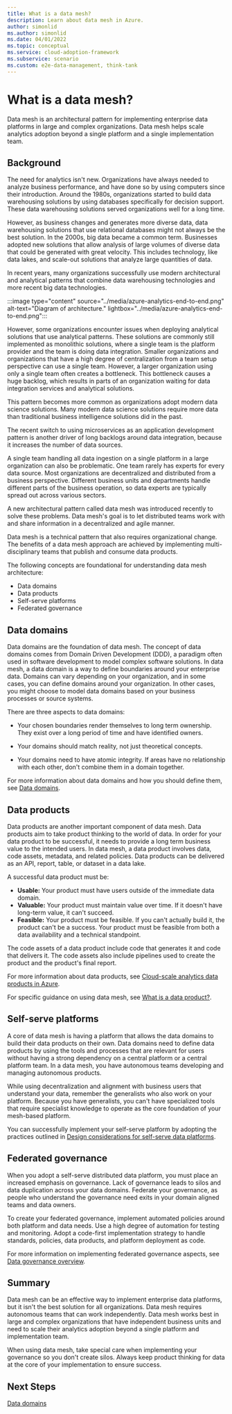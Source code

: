```yaml
---
title: What is a data mesh?
description: Learn about data mesh in Azure.
author: simonlid
ms.author: simonlid
ms.date: 04/01/2022
ms.topic: conceptual
ms.service: cloud-adoption-framework
ms.subservice: scenario
ms.custom: e2e-data-management, think-tank
---
```


# What is a data mesh?

Data mesh is an architectural pattern for implementing enterprise data platforms in large and complex organizations. Data mesh helps scale analytics adoption beyond a single platform and a single implementation team.

## Background

The need for analytics isn't new. Organizations have always needed to analyze business performance, and have done so by using computers since their introduction. Around the 1980s, organizations started to build data warehousing solutions by using databases specifically for decision support. These data warehousing solutions served organizations well for a long time.

However, as business changes and generates more diverse data, data warehousing solutions that use relational databases might not always be the best solution. In the 2000s, big data became a common term. Businesses adopted new solutions that allow analysis of large volumes of diverse data that could be generated with great velocity. This includes technology, like data lakes, and scale-out solutions that analyze large quantities of data.

In recent years, many organizations successfully use modern architectural and analytical patterns that combine data warehousing technologies and more recent big data technologies.

:::image type="content" source="../media/azure-analytics-end-to-end.png" alt-text="Diagram of architecture." lightbox="../media/azure-analytics-end-to-end.png":::

However, some organizations encounter issues when deploying analytical solutions that use analytical patterns. These solutions are commonly still implemented as monolithic solutions, where a single team is the platform provider and the team is doing data integration. Smaller organizations and organizations that have a high degree of centralization from a team setup perspective can use a single team. However, a larger organization using only a single team often creates a bottleneck. This bottleneck causes a huge backlog, which results in parts of an organization waiting for data integration services and analytical solutions.

This pattern becomes more common as organizations adopt modern data science solutions. Many modern data science solutions require more data than traditional business intelligence solutions did in the past.

The recent switch to using microservices as an application development pattern is another driver of long backlogs around data integration, because it increases the number of data sources.

A single team handling all data ingestion on a single platform in a large organization can also be problematic. One team rarely has experts for every data source. Most organizations are decentralized and distributed from a business perspective. Different business units and departments handle different parts of the business operation, so data experts are typically spread out across various sectors.

A new architectural pattern called data mesh was introduced recently to solve these problems. Data mesh's goal is to let distributed teams work with and share information in a decentralized and agile manner.

Data mesh is a technical pattern that also requires organizational change. The benefits of a data mesh approach are achieved by implementing multi-disciplinary teams that publish and consume data products.

The following concepts are foundational for understanding data mesh architecture:

* Data domains
* Data products
* Self-serve platforms
* Federated governance

## Data domains

Data domains are the foundation of data mesh. The concept of data domains comes from Domain Driven Development (DDD), a paradigm often used in software development to model complex software solutions. In data mesh, a data domain is a way to define boundaries around your enterprise data. Domains can vary depending on your organization, and in some cases, you can define domains around your organization. In other cases, you might choose to model data domains based on your business processes or source systems.

There are three aspects to data domains:

* Your chosen boundaries render themselves to long term ownership. They exist over a long period of time and have identified owners.

* Your domains should match reality, not just theoretical concepts.

* Your domains need to have atomic integrity. If areas have no relationship with each other, don't combine them in a domain together.

For more information about data domains and how you should define them, see [Data domains](data-domains.md).

## Data products

Data products are another important component of data mesh. Data products aim to take product thinking to the world of data. In order for your data product to be successful, it needs to provide a long term business value to the intended users. In data mesh, a data product involves data, code assets, metadata, and related policies. Data products can be delivered as an API, report, table, or dataset in a data lake.

A successful data product must be:

* **Usable:** Your product must have users outside of the immediate data domain.
* **Valuable:** Your product must maintain value over time. If it doesn't have long-term value, it can't succeed.
* **Feasible:** Your product must be feasible. If you can't actually build it, the product can't be a success. Your product must be feasible from both a data availability and a technical standpoint.

The code assets of a data product include code that generates it and code that delivers it. The code assets also include pipelines used to create the product and the product's final report.

For more information about data products, see [Cloud-scale analytics data products in Azure](../../data-management/architectures/data-landing-zone-data-products.md).

For specific guidance on using data mesh, see [What is a data product?](what-is-data-product.md).

## Self-serve platforms

A core of data mesh is having a platform that allows the data domains to build their data products on their own. Data domains need to define data products by using the tools and processes that are relevant for users without having a strong dependency on a central platform or a central platform team. In a data mesh, you have autonomous teams developing and managing autonomous products.

While using decentralization and alignment with business users that understand your data, remember the generalists who also work on your platform. Because you have generalists, you can't have specialized tools that require specialist knowledge to operate as the core foundation of your mesh-based platform.

You can successfully implement your self-serve platform by adopting the practices outlined in [Design considerations for self-serve data platforms](self-serve-data-platforms.md).

## Federated governance

When you adopt a self-serve distributed data platform, you must place an increased emphasis on governance. Lack of governance leads to silos and data duplication across your data domains. Federate your governance, as people who understand the governance need exits in your domain aligned teams and data owners.

To create your federated governance, implement automated policies around both platform and data needs. Use a high degree of automation for testing and monitoring. Adopt a code-first implementation strategy to handle standards, policies, data products, and platform deployment as code.

For more information on implementing federated governance aspects, see [Data governance overview](../../data-management/govern.md).

## Summary

Data mesh can be an effective way to implement enterprise data platforms, but it isn't the best solution for all organizations. Data mesh requires autonomous teams that can work independently. Data mesh works best in large and complex organizations that have independent business units and need to scale their analytics adoption beyond a single platform and implementation team.

When using data mesh, take special care when implementing your governance so you don't create silos. Always keep product thinking for data at the core of your implementation to ensure success.

## Next Steps

[Data domains](data-domains.md)
